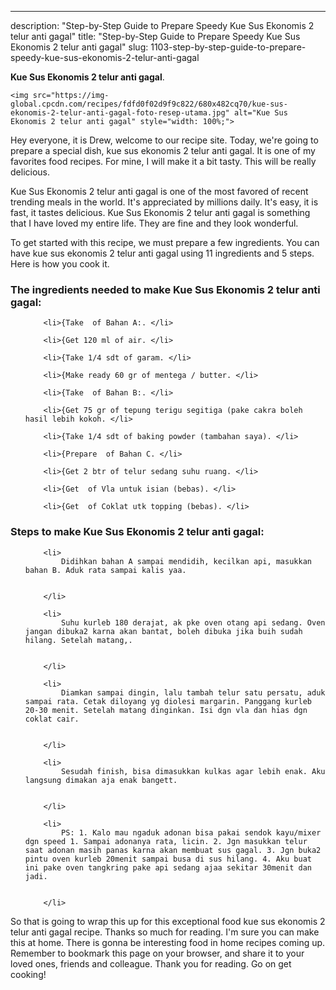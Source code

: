 ---
description: "Step-by-Step Guide to Prepare Speedy Kue Sus Ekonomis 2 telur anti gagal"
title: "Step-by-Step Guide to Prepare Speedy Kue Sus Ekonomis 2 telur anti gagal"
slug: 1103-step-by-step-guide-to-prepare-speedy-kue-sus-ekonomis-2-telur-anti-gagal

<p>
	<strong>Kue Sus Ekonomis 2 telur anti gagal</strong>. 
	
</p>
<p>
	
	<img src="https://img-global.cpcdn.com/recipes/fdfd0f02d9f9c822/680x482cq70/kue-sus-ekonomis-2-telur-anti-gagal-foto-resep-utama.jpg" alt="Kue Sus Ekonomis 2 telur anti gagal" style="width: 100%;">
	
	
</p>
<p>
	Hey everyone, it is Drew, welcome to our recipe site. Today, we're going to prepare a special dish, kue sus ekonomis 2 telur anti gagal. It is one of my favorites food recipes. For mine, I will make it a bit tasty. This will be really delicious.
</p>
	
<p>
	
</p>
<p>
	Kue Sus Ekonomis 2 telur anti gagal is one of the most favored of recent trending meals in the world. It's appreciated by millions daily. It's easy, it is fast, it tastes delicious. Kue Sus Ekonomis 2 telur anti gagal is something that I have loved my entire life. They are fine and they look wonderful.
</p>

<p>
To get started with this recipe, we must prepare a few ingredients. You can have kue sus ekonomis 2 telur anti gagal using 11 ingredients and 5 steps. Here is how you cook it.
</p>

<h3>The ingredients needed to make Kue Sus Ekonomis 2 telur anti gagal:</h3>

<ol>
	
		<li>{Take  of Bahan A:. </li>
	
		<li>{Get 120 ml of air. </li>
	
		<li>{Take 1/4 sdt of garam. </li>
	
		<li>{Make ready 60 gr of mentega / butter. </li>
	
		<li>{Take  of Bahan B:. </li>
	
		<li>{Get 75 gr of tepung terigu segitiga (pake cakra boleh hasil lebih kokoh. </li>
	
		<li>{Take 1/4 sdt of baking powder (tambahan saya). </li>
	
		<li>{Prepare  of Bahan C. </li>
	
		<li>{Get 2 btr of telur sedang suhu ruang. </li>
	
		<li>{Get  of Vla untuk isian (bebas). </li>
	
		<li>{Get  of Coklat utk topping (bebas). </li>
	
</ol>
<p>
	
</p>

<h3>Steps to make Kue Sus Ekonomis 2 telur anti gagal:</h3>

<ol>
	
		<li>
			Didihkan bahan A sampai mendidih, kecilkan api, masukkan bahan B. Aduk rata sampai kalis yaa.
			
			
		</li>
	
		<li>
			Suhu kurleb 180 derajat, ak pke oven otang api sedang. Oven jangan dibuka2 karna akan bantat, boleh dibuka jika buih sudah hilang. Setelah matang,.
			
			
		</li>
	
		<li>
			Diamkan sampai dingin, lalu tambah telur satu persatu, aduk sampai rata. Cetak diloyang yg diolesi margarin. Panggang kurleb 20-30 menit. Setelah matang dinginkan. Isi dgn vla dan hias dgn coklat cair.
			
			
		</li>
	
		<li>
			Sesudah finish, bisa dimasukkan kulkas agar lebih enak. Aku langsung dimakan aja enak bangett.
			
			
		</li>
	
		<li>
			PS: 1. Kalo mau ngaduk adonan bisa pakai sendok kayu/mixer dgn speed 1. Sampai adonanya rata, licin. 2. Jgn masukkan telur saat adonan masih panas karna akan membuat sus gagal. 3. Jgn buka2 pintu oven kurleb 20menit sampai busa di sus hilang. 4. Aku buat ini pake oven tangkring pake api sedang ajaa sekitar 30menit dan jadi.
			
			
		</li>
	
</ol>

<p>
	
</p>

<p>
	So that is going to wrap this up for this exceptional food kue sus ekonomis 2 telur anti gagal recipe. Thanks so much for reading. I'm sure you can make this at home. There is gonna be interesting food in home recipes coming up. Remember to bookmark this page on your browser, and share it to your loved ones, friends and colleague. Thank you for reading. Go on get cooking!
</p>
